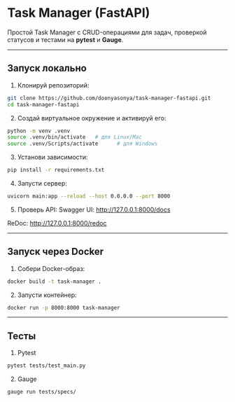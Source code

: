 # Task Manager (FastAPI)

Простой Task Manager с CRUD-операциями для задач, проверкой статусов и тестами на **pytest** и **Gauge**.

---

##  Запуск локально

1. Клонируй репозиторий:
```bash
git clone https://github.com/doonyasonya/task-manager-fastapi.git
cd task-manager-fastapi
```
2. Создай виртуальное окружение и активируй его:
```bash
python -m venv .venv
source .venv/bin/activate   # для Linux/Mac
source .venv/Scripts/activate      # для Windows
```
3. Установи зависимости:
```bash
pip install -r requirements.txt
```
4. Запусти сервер:
```bash
uvicorn main:app --reload --host 0.0.0.0 --port 8000
```
5. Проверь API:
Swagger UI: http://127.0.0.1:8000/docs

ReDoc: http://127.0.0.1:8000/redoc


---

## Запуск через Docker

1. Собери Docker-образ:
```bash
docker build -t task-manager .
```
2. Запусти контейнер:
```bash
docker run -p 8000:8000 task-manager
```
---
## Тесты
1. Pytest
```bash
pytest tests/test_main.py
```
2. Gauge
```bash
gauge run tests/specs/
```
